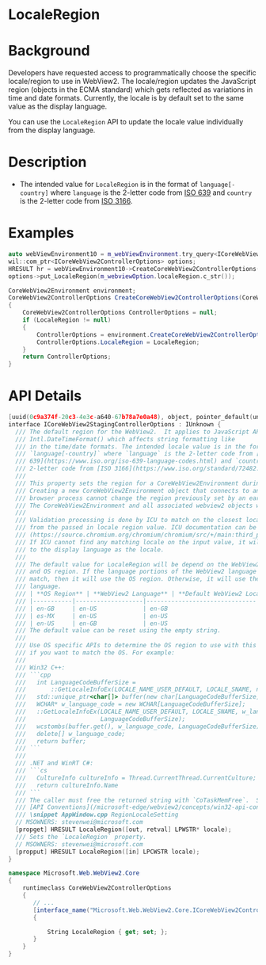 LocaleRegion
===

# Background
Developers have requested access to programmatically choose the specific locale/region to use in WebView2. 
The locale/region updates the JavaScript region (objects in the ECMA standard) which gets reflected as
variations in time and date formats. Currently, the locale is by default set to the same value as the 
display language. 

You can use the `LocaleRegion` API to update the locale value individually from the display
language.

# Description
* The intended value for `LocaleRegion` is in the format of `language[-country]` where `language` is the 
2-letter code from [ISO 639](https://www.iso.org/iso-639-language-codes.html) and `country` is the 
2-letter code from [ISO 3166](https://www.iso.org/standard/72482.html).

# Examples
```cpp
auto webViewEnvironment10 = m_webViewEnvironment.try_query<ICoreWebView2Environment10>();
wil::com_ptr<ICoreWebView2ControllerOptions> options;
HRESULT hr = webViewEnvironment10->CreateCoreWebView2ControllerOptions(&options);
options->put_LocaleRegion(m_webviewOption.localeRegion.c_str());
```

```c#
CoreWebView2Environment environment;
CoreWebView2ControllerOptions CreateCoreWebView2ControllerOptions(CoreWebView2Environment environment)
{
    CoreWebView2ControllerOptions ControllerOptions = null;
    if (LocaleRegion != null)
    {
        ControllerOptions = environment.CreateCoreWebView2ControllerOptions();
        ControllerOptions.LocaleRegion = LocaleRegion;
    }
    return ControllerOptions;    
}
```

# API Details
```cpp
[uuid(0c9a374f-20c3-4e3c-a640-67b78a7e0a48), object, pointer_default(unique)]
interface ICoreWebView2StagingControllerOptions : IUnknown {
  /// The default region for the WebView2.  It applies to JavaScript API
  /// Intl.DateTimeFormat() which affects string formatting like
  /// in the time/date formats. The intended locale value is in the format of
  /// `language[-country]` where `language` is the 2-letter code from [ISO
  /// 639](https://www.iso.org/iso-639-language-codes.html) and `country` is the
  /// 2-letter code from [ISO 3166](https://www.iso.org/standard/72482.html).
  ///
  /// This property sets the region for a CoreWebView2Environment during its creation. 
  /// Creating a new CoreWebView2Environment object that connects to an already running 
  /// browser process cannot change the region previously set by an earlier CoreWebView2Environment.  
  /// The CoreWebView2Environment and all associated webview2 objects will need to closed.
  ///
  /// Validation processing is done by ICU to match on the closest locale
  /// from the passed in locale region value. ICU documentation can be found here
  /// (https://source.chromium.org/chromium/chromium/src/+/main:third_party/icu/source/common/unicode/locid.h)
  /// If ICU cannot find any matching locale on the input value, it will default
  /// to the display language as the locale.
  ///
  /// The default value for LocaleRegion will be depend on the WebView2 language
  /// and OS region. If the language portions of the WebView2 language and OS Region
  /// match, then it will use the OS region. Otherwise, it will use the WebView2
  /// language.
  /// | **OS Region** | **WebView2 Language** | **Default WebView2 LocaleRegion** |
  /// |-----------|-------------------|-------------------------------|
  /// | en-GB     | en-US             | en-GB                         |
  /// | es-MX     | en-US             | en-US                         |
  /// | en-US     | en-GB             | en-US                         |
  /// The default value can be reset using the empty string.
  ///
  /// Use OS specific APIs to determine the OS region to use with this property
  /// if you want to match the OS. For example:
  ///
  /// Win32 C++:
  /// ```cpp
  ///   int LanguageCodeBufferSize =
  ///       ::GetLocaleInfoEx(LOCALE_NAME_USER_DEFAULT, LOCALE_SNAME, nullptr, 0);
  ///   std::unique_ptr<char[]> buffer(new char[LanguageCodeBufferSize]);
  ///   WCHAR* w_language_code = new WCHAR[LanguageCodeBufferSize];
  ///   ::GetLocaleInfoEx(LOCALE_NAME_USER_DEFAULT, LOCALE_SNAME, w_language_code,
  ///                     LanguageCodeBufferSize);
  ///   wcstombs(buffer.get(), w_language_code, LanguageCodeBufferSize);
  ///   delete[] w_language_code;
  ///   return buffer;
  /// ```
  ///
  /// .NET and WinRT C#:
  /// ```cs
  ///   CultureInfo cultureInfo = Thread.CurrentThread.CurrentCulture;
  ///   return cultureInfo.Name
  /// ```
  /// The caller must free the returned string with `CoTaskMemFree`.  See
  /// [API Conventions](/microsoft-edge/webview2/concepts/win32-api-conventions#strings).
  /// \snippet AppWindow.cpp RegionLocaleSetting
  // MSOWNERS: stevenwei@microsoft.com
  [propget] HRESULT LocaleRegion([out, retval] LPWSTR* locale);
  /// Sets the `LocaleRegion` property.
  // MSOWNERS: stevenwei@microsoft.com
  [propput] HRESULT LocaleRegion([in] LPCWSTR locale);
}
```

```c#
namespace Microsoft.Web.WebView2.Core
{
    runtimeclass CoreWebView2ControllerOptions
    {        
       // ...
       [interface_name("Microsoft.Web.WebView2.Core.ICoreWebView2ControllerOptions")]
       {

           String LocaleRegion { get; set; };
       }
    }
}